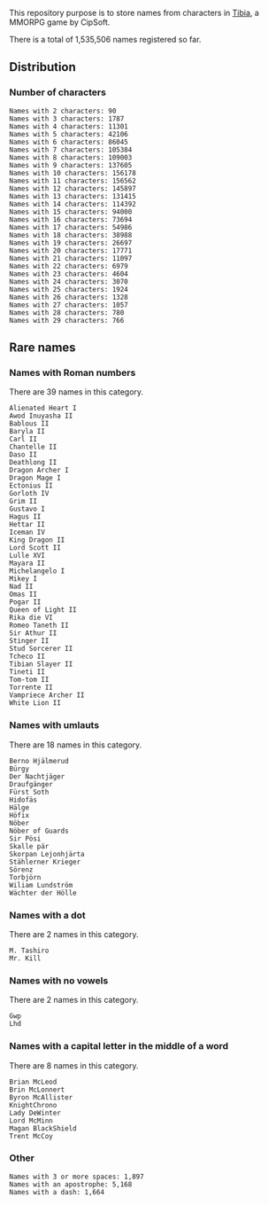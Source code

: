 This repository purpose is to store names from characters in [Tibia](https://www.tibia.com/), a MMORPG game by CipSoft.

There is a total of 1,535,506 names registered so far.

## Distribution

### Number of characters
```
Names with 2 characters: 90
Names with 3 characters: 1787
Names with 4 characters: 11301
Names with 5 characters: 42106
Names with 6 characters: 86045
Names with 7 characters: 105384
Names with 8 characters: 109003
Names with 9 characters: 137605
Names with 10 characters: 156178
Names with 11 characters: 156562
Names with 12 characters: 145897
Names with 13 characters: 131415
Names with 14 characters: 114392
Names with 15 characters: 94000
Names with 16 characters: 73694
Names with 17 characters: 54986
Names with 18 characters: 38988
Names with 19 characters: 26697
Names with 20 characters: 17771
Names with 21 characters: 11097
Names with 22 characters: 6979
Names with 23 characters: 4604
Names with 24 characters: 3070
Names with 25 characters: 1924
Names with 26 characters: 1328
Names with 27 characters: 1057
Names with 28 characters: 780
Names with 29 characters: 766
```

## Rare names

### Names with Roman numbers
There are 39 names in this category.
```
Alienated Heart I
Awod Inuyasha II
Bablous II
Baryla II
Carl II
Chantelle II
Daso II
Deathlong II
Dragon Archer I
Dragon Mage I
Ectonius II
Gorloth IV
Grim II
Gustavo I
Hagus II
Hettar II
Iceman IV
King Dragon II
Lord Scott II
Lulle XVI
Mayara II
Michelangelo I
Mikey I
Nad II
Omas II
Pogar II
Queen of Light II
Rika die VI
Romeo Taneth II
Sir Athur II
Stinger II
Stud Sorcerer II
Tcheco II
Tibian Slayer II
Tineti II
Tom-tom II
Torrente II
Vampriece Archer II
White Lion II
```

### Names with umlauts
There are 18 names in this category.
```
Berno Hjälmerud
Bürgy
Der Nachtjäger
Draufgänger
Fürst Soth
Hidofäs
Hälge
Höfix
Nöber
Nöber of Guards
Sir Pösi
Skalle pär
Skorpan Lejonhjärta
Stählerner Krieger
Sörenz
Torbjörn
Wiliam Lundström
Wächter der Hölle
```

### Names with a dot
There are 2 names in this category.
```
M. Tashiro
Mr. Kill
```

### Names with no vowels
There are 2 names in this category.
```
Gwp
Lhd
```

### Names with a capital letter in the middle of a word
There are 8 names in this category.
```
Brian McLeod
Brin McLonnert
Byron McAllister
KnightChrono
Lady DeWinter
Lord McMinn
Magan BlackShield
Trent McCoy
```

### Other
```
Names with 3 or more spaces: 1,897
Names with an apostrophe: 5,168
Names with a dash: 1,664
```
